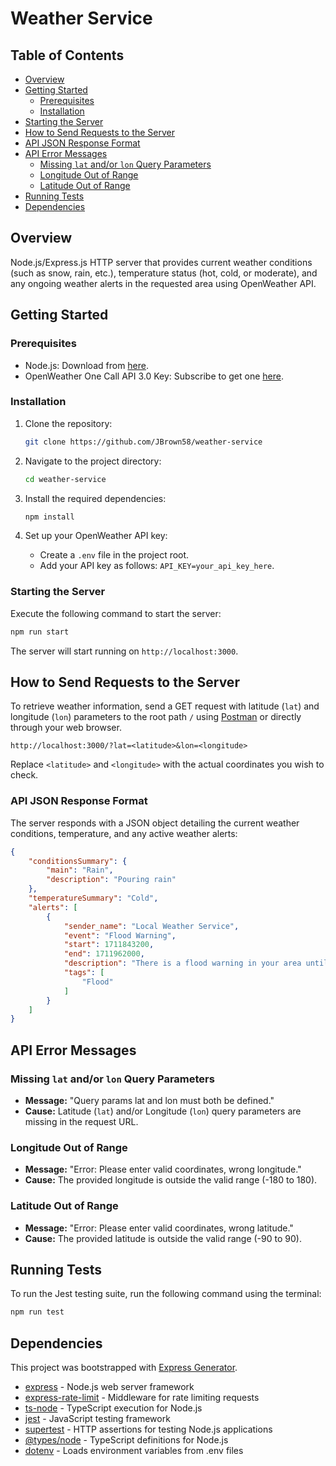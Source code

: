 # Weather Service

## Table of Contents

- [Overview](#overview)
- [Getting Started](#getting-started)
  - [Prerequisites](#prerequisites)
  - [Installation](#installation)
- [Starting the Server](#starting-the-server)
- [How to Send Requests to the Server](#how-to-send-requests-to-the-server)
- [API JSON Response Format](#api-json-response-format)
- [API Error Messages](#api-error-messages)
  - [Missing `lat` and/or `lon` Query Parameters](#missing-lat-andor-lon-query-parameters)
  - [Longitude Out of Range](#longitude-out-of-range)
  - [Latitude Out of Range](#latitude-out-of-range)
- [Running Tests](#running-tests)
- [Dependencies](#dependencies)

## Overview

Node.js/Express.js HTTP server that provides current weather conditions (such as snow, rain, etc.), temperature status (hot, cold, or moderate), and any ongoing weather alerts in the requested area using OpenWeather API.

## Getting Started

### Prerequisites

- Node.js: Download from [here](https://nodejs.org/en/download/).
- OpenWeather One Call API 3.0 Key: Subscribe to get one [here](https://openweathermap.org/api).

### Installation

1. Clone the repository:
   ```bash
   git clone https://github.com/JBrown58/weather-service
   ```

2. Navigate to the project directory:
   ```bash
   cd weather-service
   ```

3. Install the required dependencies:
   ```bash
   npm install
   ```

4. Set up your OpenWeather API key:
   - Create a `.env` file in the project root.
   - Add your API key as follows: `API_KEY=your_api_key_here`.

### Starting the Server

Execute the following command to start the server:
```bash
npm run start
```
The server will start running on `http://localhost:3000`.

## How to Send Requests to the Server

To retrieve weather information, send a GET request with latitude (`lat`) and longitude (`lon`) parameters to the root path `/` using [Postman](https://www.postman.com/) or directly through your web browser.

```plaintext
http://localhost:3000/?lat=<latitude>&lon=<longitude>
```
Replace `<latitude>` and `<longitude>` with the actual coordinates you wish to check.

### API JSON Response Format

The server responds with a JSON object detailing the current weather conditions, temperature, and any active weather alerts:

```json
{
    "conditionsSummary": {
        "main": "Rain",
        "description": "Pouring rain"
    },
    "temperatureSummary": "Cold",
    "alerts": [
        {
            "sender_name": "Local Weather Service",
            "event": "Flood Warning",
            "start": 1711843200,
            "end": 1711962000,
            "description": "There is a flood warning in your area until 6:00 PM.",
            "tags": [
                "Flood"
            ]
        }
    ]
}
```

## API Error Messages

### Missing `lat` and/or `lon` Query Parameters
- **Message:** "Query params lat and lon must both be defined."
- **Cause:** Latitude (`lat`) and/or Longitude (`lon`) query parameters are missing in the request URL.

### Longitude Out of Range
- **Message:** "Error: Please enter valid coordinates, wrong longitude."
- **Cause:** The provided longitude is outside the valid range (-180 to 180).

### Latitude Out of Range
- **Message:** "Error: Please enter valid coordinates, wrong latitude."
- **Cause:** The provided latitude is outside the valid range (-90 to 90).

## Running Tests

To run the Jest testing suite, run the following command using the terminal:
```bash
npm run test
```

## Dependencies

This project was bootstrapped with [Express Generator](https://expressjs.com/en/starter/generator.html).

- [express](https://www.npmjs.com/package/express) - Node.js web server framework
- [express-rate-limit](https://www.npmjs.com/package/express-rate-limit) - Middleware for rate limiting requests
- [ts-node](https://www.npmjs.com/package/ts-node) - TypeScript execution for Node.js
- [jest](https://www.npmjs.com/package/jest) - JavaScript testing framework
- [supertest](https://www.npmjs.com/package/supertest) - HTTP assertions for testing Node.js applications
- [@types/node](https://www.npmjs.com/package/@types/node) - TypeScript definitions for Node.js
- [dotenv](https://www.npmjs.com/package/dotenv) - Loads environment variables from .env files